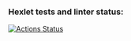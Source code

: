 ### Hexlet tests and linter status:
[![Actions Status](https://github.com/ArtZemskov/frontend-project-11/actions/workflows/hexlet-check.yml/badge.svg)](https://github.com/ArtZemskov/frontend-project-11/actions)